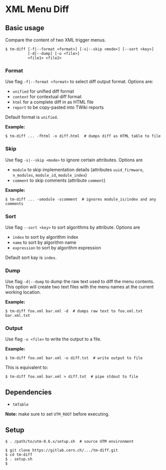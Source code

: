 XML Menu Diff
=============


## Basic usage

Compare the content of two XML trigger menus.

    $ tm-diff [-f|--format <format>] [-s|--skip <mode>] [--sort <key>]
              [-d|--dump] [-o <file>]
              <file1> <file2>

### Format

Use flag `-f|--format <format>` to select diff output format. Options are:

 * `unified` for unified diff format
 * `context` for contextual diff format
 * `html` for a complete diff in as HTML file
 * `report` to be copy-pasted into TWiki reports

Default format is `unified`.

**Example:**

    $ tm-diff ... -fhtml -o diff.html  # dumps diff as HTML table to file

### Skip

Use flag `-s|--skip <mode>` to ignore certain attributes. Options are

 * `module` to skip implementation details (attributes `uuid_firmware`, `n_modules`, `module_id`, `module_index`)
 * `comment` to skip comments (attribute `comment`)

**Example:**

    $ tm-diff ... -smodule -scomment  # ignores module_is/index and any comments

### Sort

Use flag `--sort <key>` to sort algorithms by attribute. Options are

 * `index` to sort by algorithm index
 * `name` to sort by algorithm name
 * `expression` to sort by algorithm expression

Default sort kay is `index`.

### Dump

Use flag `-d|--dump` to dump the raw text used to diff the menu contents. This
option will create two text files with the menu names at the current working location.

**Example:**

    $ tm-diff foo.xml bar.xml -d  # dumps raw text to foo.xml.txt bar.xml.txt

### Output

Use flag `-o <file>` to write the output to a file.

**Example:**

    $ tm-diff foo.xml bar.xml -o diff.txt  # write output to file

This is equivalent to:

    $ tm-diff foo.xml bar.xml > diff.txt  # pipe stdout to file


## Dependencies

 * `tmTable`

**Note:** make sure to set `UTM_ROOT` before executing.


## Setup

    $ . /path/to/utm-0.6.x/setup.sh  # source UTM environment

    $ git clone https://gitlab.cern.ch/.../tm-diff.git
    $ cd tm-diff
    $ . setup.sh
    $
